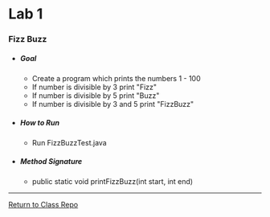 # Lab 1
### Fizz Buzz

- ##### Goal
  - Create a program which prints the numbers 1 - 100 
  - If number is divisible by 3 print "Fizz"
  - If number is divisible by 5 print "Buzz"
  - If number is divisible by 3 and 5 print "FizzBuzz"
- ##### How to Run
  - Run FizzBuzzTest.java
- ##### Method Signature
  - public static void printFizzBuzz(int start, int end)
  
---
[Return to Class Repo](https://github.com/andrewjknapp/CS113_Data_Structures)